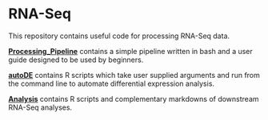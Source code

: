 # RNA-Seq

This repository contains useful code for processing RNA-Seq data.

[**Processing_Pipeline**](Processing_Pipeline) contains a simple pipeline written in bash and a user guide designed to be used by beginners.

[**autoDE**](autoDE) contains R scripts which take user supplied arguments and run from the command line to automate differential expression analysis.

[**Analysis**](Analysis) contains R scripts and complementary markdowns of downstream RNA-Seq analyses. 
